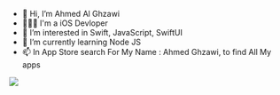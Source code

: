 - 👋 Hi, I’m Ahmed Al Ghzawi
- 🧑🏻‍💻 I'm a iOS Devloper
- 👀 I’m interested in Swift, JavaScript, SwiftUI
- 🌱 I’m currently learning Node JS
- 📫 In App Store search For My Name : Ahmed Ghzawi, to find All My apps


<!---
mrahmed017/mrahmed017 is a ✨ special ✨ repository because its `README.md` (this file) appears on your GitHub profile.
You can click the Preview link to take a look at your changes.
--->

<a href="https://wakatime.com/@decdb6f0-5731-4e90-9fba-bd08d41cb263"><img src="https://wakatime.com/badge/user/decdb6f0-5731-4e90-9fba-bd08d41cb263.svg"></a>
